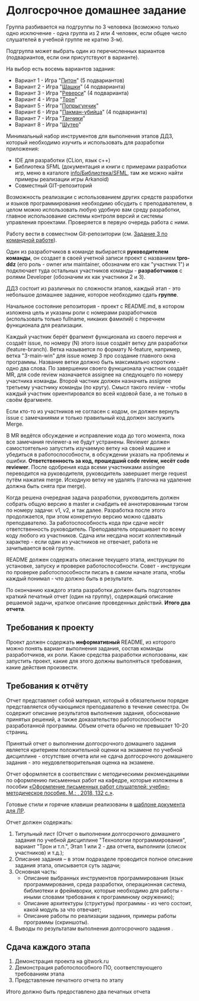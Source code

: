 # Долгосрочное домашнее задание
Группа разбивается на подгруппы по 3 человека (возможно только одно исключение - одна группа из 2 или 4 человек, если общее число слушателей в учебной группе не кратно 3-м).

Подгруппа может выбрать один из перечисленных вариантов (подвариантов, если они присутствуют в варианте).

На выбор есть восемь вариантов задания:
* Вариант 1 - Игра "[Питон](python.md)" (5 подвариантов)
* Вариант 2 - Игра "[Шашки](checkers.md)" (4 подварианта)
* Вариант 3 - Игра "[Реверси](reversi.md)" (4 подварианта)
* Вариант 4 - Игра "[Трон](tron.md)"
* Вариант 5 - Игра "[Попрыгунчик](jumper.md)"
* Вариант 6 - Игра "[Пакман-убийца](packiller.md)" (4 подварианта)
* Вариант 7 - Игра "[Танчики](battlecity.md)"
* Вариант 8 - Игра "[Шутер](shooter.md)"

Минимальный набор инструментов для выполнения этапов ДДЗ, который необходимо изучить и использовать для разработки приложения:

* IDE для разработки (CLion, язык c++)
* Библиотека SFML (документация и книги с примерами разработки игр, меню в каталоге [info/Библиотека/SFML](https://gitwork.ru/sub/tpro/-/tree/master/info%2F%D0%91%D0%B8%D0%B1%D0%BB%D0%B8%D0%BE%D1%82%D0%B5%D0%BA%D0%B0%2FSFML), там же можно найти примеры реализации игры Arkanoid)
* Совместный GIT-репозиторий 

Возможность реализации с использованием других средств разработки и языков программирования необходимо обсудить с преподавателем, в целом можно использовать любую удобную вам среду разработки, главное использование системы контроля версий и системы управления проектами. Проверяется в первую очередь работа с ними.

Работу вести в совместном Git-репозитории (см. [Задание 3 по командной работе](../task3.md)). 

Один из разработчиков в команде выбирается **руководителем команды**, он создает в своей учетной записи проект с названием **tpro-ddz** (его роль - owner или maintainer, обозначим его как "участник 1") и подключает туда остальных участников команды - **разработчиков** с ролями Developer (обозначим их как участники 2 и 3).

ДДЗ состоит из различных по сложности этапов, каждый этап - это небольшое домашнее задание, которое необходимо сдать **группе**. 

Начальное состояние репозитория - проект с README.md, в котором изложена цель и указаны роли с номерами разработчиков (использовать только fullname, никаких фамилий) с перечнем функционала для реализации. 

Каждый участник берёт фрагмент функционала из своего перечня и создаёт issue, по номеру (N) этого issue создаёт ветку для разработки (feature-branch). Ветка называется по формату N-feature, например, ветка "3-main-win" для issue номер 3 про создание главного окна программы. Название ветки должно быть максимально коротким - одно два слова. По завершении своего функционала участник создаёт MR, для code review назначается assignee на следующего по номеру участника команды. Второй частник должен назначить assignee третьему участнику команды (по кругу). Смысл такого review - чтобы каждый участник ориентировался во всей кодовой базе, а не только в своём фрагменте.

Если кто-то из участников не согласен с кодом, он должен вернуть issue с замечаниями и только правильный код должен заслужить Merge.

В MR ведётся обсуждение и исправление кода до того момента, пока все замечания reviewer-а не будут устранены. Reviewer должен самостоятельно запустить изучаемую ветку на своей машине и убедиться в работоспособности, в обсуждении указать на проблемы и ошибки. **Ответственность за код, прошедший code review, несёт code reviewer**. После одобрения кода всеми участниками assingee переводится на руководителя, руководитель завершает merge request путём нажатия merge. Исходную ветку не удалять (галочка на удаление должна быть снята при merge).

Когда решена очередная задача разработки, руководитель должен собрать общую версию в master и снабдить её аннотированным тэгом по номеру задачи: v1, v2, и так далее. Разработка после этого продолжается, при этом конкретную версию можно сдавать преподавателю. За работоспособность кода при сдаче несёт ответственность руководитель. Преподаватель опрашивает по всему коду любого из участников. Сдача или несдача носит коллективный характер - если один из участников не отвечает, работа не зачитывается всей группе.

README должен содержать описание текущего этапа, инструкции по установке, запуску и проверке работоспособности. Совет - инструкции по проверке работоспособности писать в самом начале этапа, чтобы каждый понимал - что должно быть в результате.

По окончанию каждого этапа разработки должен быть подготовлен краткий печатный отчет (один на группу), содержащий описание решаемой задачи, краткое описание проведенных действий. **Итого два отчета**.

## Требования к проекту

Проект должен содержать **информативный** README, из которого можно понять вариант выполнения задания, состав команды разработчиков, их роли. Какие средства разработки исползованы, как запустить проект, какие для этого должны выполняться требования, какие действия произвести.

## Требования к отчёту

Отчет представляет собой материал, который в обязательном порядке представляется обучающимся преподавателю в течение семестра. Он содержит описание результатов выполнения задания, обоснование принятых решений, а также доказательство работоспособности разработанной программы. Объем отчета обычно не превышает 10-20 страниц.

Принятый отчет о выполнении долгосрочного домашнего задания является критерием положительной оценки на экзамене по учебной дисциплине - отсутствие отчета или не сдача долгосрочного домашнего задания - это неудовлетворительная оценка на экзамене.

Отчет оформляется в соответствии с методическими рекомендациями по оформлению письменных работ на кафедре, которые изложены в пособии [«Оформление письменных работ слушателей: учебно-методическое пособие. М.: , 2018, 132 с.»](https://gitwork.ru/sub/tpro/-/blob/master/info/%D0%9E%D1%84%D0%BE%D1%80%D0%BC%D0%BB%D0%B5%D0%BD%D0%B8%D0%B5%20%D0%BF%D0%B8%D1%81%D1%8C%D0%BC%D0%B5%D0%BD%D0%BD%D1%8B%D1%85%20%D1%80%D0%B0%D0%B1%D0%BE%D1%82-2018.pdf).


Готовые стили и горячие клавиши реализованы в [шаблоне документа для ЛР](http://gitwork.ru/anetto/wiki/wikis/%D1%88%D0%B0%D0%B1%D0%BB%D0%BE%D0%BD-%D0%B4%D0%BE%D0%BA%D1%83%D0%BC%D0%B5%D0%BD%D1%82%D0%BE%D0%B2).

Отчет должен содержать:
1.	Титульный лист (Отчет о выполнении долгосрочного домашнего задания по учебной дисциплине "Технологии программирования", вариант "Трон и т.п.", Этап 1 или 2 - два отчета, выполнили (список участников) и т.д.);
1.	Описание задания – в этом подразделе проводится полное описание задания этапа, описывается суть задачи;
1.	Основная часть:
    -	Описание выбранных инструментов программирования (язык программирования, среда разработки, операционная система, библиотеки и фреймворки, которые необходимо для работы - иными словами требования к программному окружению);
    -	Описание архитектуры (структуры) программы - из чего состоит, какой модуль за что отвечает;
    -	Описание работы по реализации задания, примеры работы программы (скриншоты).
1.	Выводы по результатам выполнения долгосрочного задания .

## Сдача каждого этапа

1. Демонстрация проекта на gitwork.ru
2. Демонстрация работоспособного ПО, соответствующего требованиям этапа
3. Представление печатного отчета по этапу

Итого должно быть предоставлено два печатных отчета


